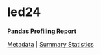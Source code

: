 # led24

[**Pandas Profiling Report**](../docs_sources/profile/led24.html)

[Metadata](metadata.yaml) | [Summary Statistics](summary_stats.csv)

